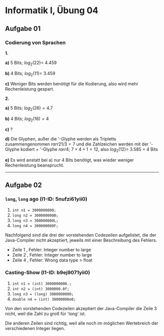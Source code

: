 # **Informatik I, Übung 04**
## **Aufgabe 01**
### **Codierung von Sprachen**
**1.**

**a)**
5 Bits; $log_2(22) = ~4.459$

**b)**
4 Bits; $log_2(11) = ~3.459$

**c)**
Weniger Bits werden benötigt für die Kodierung, also wird mehr Rechenleistung gespart.

**2.**

**a)** 5 Bits; $log_2(26) = 4.7$

**b)** 4 Bits; $log_2(16) = 4$

**c)** ?

**d)** Die Glyphen, außer die '-Glyphe werden als Tripletts zusammengenommen $rarr 21/3=7$ und die Zahlzeichen 
werden mit der '-Glyphe kodiert + '-Glyphe $rarr 4$; $7+4+1=12$, also $log_2(12) = ~3.585$ = 4 Bits

**e)** Es wird anstatt bei a) nur 4 Bits benötigt, was wieder weniger Rechenleistung beansprucht.

---

## **Aufgabe 02**

### `long`, `long` ago (I1-ID: 5nufzi61yii0)

1. `int n1 = 3000000000;`
2. `long n2 = 3000000000;`
3. `long n3 = 300000000L;`
4. `long n4 = 300000000F;`

Nachfolgend sind die drei der vorstehenden Codezeilen aufgelistet,
die der Java-Compiler nicht akzeptiert,
jeweils mit einer Beschreibung des Fehlers.

* Zeile 1 , Fehler: Integer number to large
* Zeile 2 , Fehler: Integer number to large
* Zeile 4 , Fehler: Wrong data type > float

### Casting-Show (I1-ID: b9ej9071yii0)

1. `int n1 = (int) 3000000000.;`
2. `int n2 = (int) 3000000.0f;`
3. `long n3 = (long) 3000000000;`
4. `double n4 = (int) 30000000e0;`

Von den vorstehenden Codezeilen akzeptiert der Java-Compiler die Zeile 3 nicht, weil die Zahl zu groß für 'long' ist.

Die anderen Zeilen sind richtig, weil alle noch im möglichen Wertebreich der verschiedenen Integer liegen.  